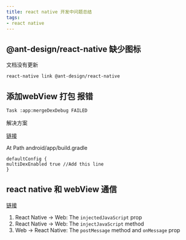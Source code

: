 ```yaml
---
title: react native 开发中问题总结
tags:
- react native
---
```


## @ant-design/react-native 缺少图标
文档没有更新

```
react-native link @ant-design/react-native
```

## 添加webView 打包 报错
``` bash
Task :app:mergeDexDebug FAILED
```

解决方案

[链接](https://github.com/react-native-community/react-native-webview/issues/1344)

At Path android/app/build.gradle
```
defaultConfig {
multiDexEnabled true //Add this line
}
```


## react native 和 webView 通信
[链接](https://github.com/react-native-community/react-native-webview/blob/master/docs/Guide.md#communicating-between-js-and-native)

1. React Native -> Web: The `injectedJavaScript` prop
2. React Native -> Web: The `injectJavaScript` method
3. Web -> React Native: The `postMessage` method and `onMessage` prop